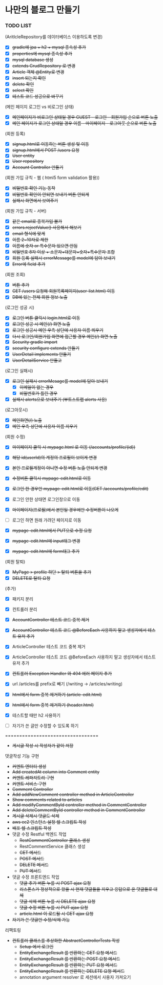 # 나만의 블로그 만들기

### TODO LIST

(AritlcleRepository를 데이터베이스 이용하도록 변경)

- [x] ~~gradle에 jpa + h2 + mysql 종속성 추가~~
- [x] ~~properties에 mysql 종속성 추가~~
- [x] ~~mysql database 생성~~
- [x] ~~extends CrudRepository 로 변경~~
- [x] ~~Article 객체 @Entity로 변경~~
- [x] ~~insert 되는지 확인~~
- [x] ~~delete 확인~~
- [x] ~~select 확인~~
- [x] ~~테스트 코드 성공으로 바꾸기~~

(메인 페이지 로그인 vs 비로그인 상태)

- [x] ~~메인페이지가 비로그인 상태일 경우 GUEST - 로그인 - 회원가입 순으로 버튼 노출~~
- [x] ~~메인 페이지가 로그인 상태일 경우 이름 - 마이페이지 - 로그아웃 순으로 버튼 노출~~

(회원 등록)

- [x] ~~signup.html로 이동하는 버튼 생성 및 이동~~
- [x] ~~signup.html에서 POST /users 요청~~
- [x] ~~User entity~~
- [x] ~~User repository~~
- [x] ~~Account Controller 만들기~~

(회원 가입 규칙 - 웹 ( html5 form validation 활용))

- [x] ~~비밀번호 확인 기능 동작~~
- [x] ~~비밀번호 확인이 안되면 보내기 버튼 안되게~~
- [x] ~~실패시 화면에서 보여주기~~

(회원 가입 규칙 - 서버)

- [x] ~~같은 email로 중복가입 불가~~
- [x] ~~errors.rejectValue() 사용해서 해보기~~
- [x] ~~email 형식에 맞게~~
- [x] ~~이름 2~10자로 제한~~
- [x] ~~이름에 숫자 or 특수문자 있으면 안됨~~
- [x] ~~비밀번호 8자 이상 + 소문자+대문자+숫자+특수문자 조합~~
- [x] ~~회원 등록 실패시 errorMessage를 model에 담아 보내기~~
- [x] ~~Error에 field 추가~~

(회원 조회)
- [x] ~~버튼 추가~~
- [x] ~~GET /users 요청해 회원목록페이지(user-list.html) 이동~~
- [x] ~~DB에 있는 전체 회원 정보 노출~~

(로그인 성공 시)

- [x] ~~로그인 버튼 클릭시 login.html로 이동~~
- [x] ~~로그인 성공 시 메인(/) 화면 노출~~
- [x] ~~로그인 성공시 메인 우측 상단에 사용자 이름 띄우기~~
- [x] ~~다시 로그인/회원가입 화면에 접근할 경우 메인(/) 화면 노출~~
- [x] ~~Security gradle import~~
- [x] ~~security configure extends 만들기~~
- [x] ~~UserDetail implements 만들기~~
- [x] ~~UserDetailService 만들고~~

(로그인 실패시)

- [x] ~~로그인 실패시 errorMesage를 model에 담아 보내기~~
  - [x] ~~이메일이 없는 경우~~
  - [x] ~~비밀번호가 틀린 경우~~
- [x] ~~실패시 alerts으로 보내주기 (부트스트랩 alerts 사용)~~

(로그아웃시)

- [x] ~~메인화면(/) 노출~~
- [x] ~~메인 우측 상단에 사용자 이름 지우기~~

(회원 수정)

- [x] ~~마이페이지 클릭 시 mypage.html 로 이동 (/accounts/profile/{id})~~
- [x] ~~해당 id(userId)의 계정의 프로필이 보이게 변경~~
- [x] ~~본인 프로필계정이 아니면 수정 버튼 노출 안되게 변경~~
- [x] ~~수정버튼 클릭시 mypage-edit.html로 이동~~

- [x] ~~로그인 한 경우만 mypage-edit.html로 이동(GET /accounts/profile/edit)~~
- [x] 로그인 안한 상태면 로그인창으로 이동
- [x] ~~마이페이지(프로필)에서 본인일 경우에만 수정버튼이 나오게~~
- [ ] 로그인 하면 원래 가려던 페이지로 이동
- [x] ~~mypage-edit.html에서 PUT으로 수정 요청~~
- [x] ~~mypage-edit.html에 input태그 변경~~
- [x] ~~mypage-edit.html에 form태그 추가~~

(회원 탈퇴)

- [x] ~~MyPage > profile 하단 > 탈퇴 버튼을 추가~~
- [x] ~~DELETE로 탈퇴 요청~~

(추가)

- [x] 패키지 분리
- [x] 컨트롤러 분리
- [x] ~~AccountController 테스트 코드 중복 제거~~
- [x] ~~AccountController 테스트 코드 @BeforeEach 사용하지 말고 생성자에서 테스트 유저 추가~~
- [x] ArticleController 테스트 코드 중복 제거
- [x] ArticleController 테스트 코드 @BeforeEach 사용하지 말고 생성자에서 테스트 유저 추가
- [x] ~~컨트롤러 Exception Handler 와 404 에러 페이지 추가~~
- [x] url /articles를 prefix로 빼기 (/writing -> /articles/writing)
- [x] ~~html에서 form 중복 제거하기 (article-edit.html)~~
- [x] ~~html에서 form 중복 제거하기 (header.html)~~
- [x] 테스트할 때만 h2 사용하기  
- [ ] 자기가 쓴 글만 수정할 수 있도록 하기


=================================

- ~~게시글 작성 시 작성자가 같이 저장~~

댓글작성 기능 구현
- ~~커멘트 엔터티 생성~~
- ~~Add createdAt column into Comment entity~~
- ~~커맨트 레파지토리 구현~~
- ~~커맨트 서비스 구현~~
- ~~Comment Controller~~
- ~~Add addNewComment controller method in ArticleController~~
- ~~Show comments related to articles~~
- ~~Add modifyCommentById controller method in CommentController~~
- ~~Add deleteCommentById controller method in CommentController~~
- ~~게시글 삭제시 댓글도 삭제~~
- ~~aws ec2 인스턴스 설정 쉘 스크립트 작성~~
- ~~배포 쉘 스크립트 작성~~
- 댓글 수정 Restful 백엔드 작업
    - ~~RestCommentController 클래스 생성~~
    - RestCommentService 클래스 생성
    - ~~GET 메서드~~
    - ~~POST 메서드~~
    - ~~DELETE 메서드~~
    - ~~PUT 메서드~~
- 댓글 수정 프론트엔드 작업
    - ~~댓글 추가 버튼 누를 시 POST ajax 요청~~
    - ~~리스폰스가 정상적으로 왔을 시 현재 댓글들을 지우고 응답으로 온 댓글들로 대체~~
    - ~~댓글 삭제 버튼 누를 시 DELETE ajax 요청~~
    - ~~댓글 수정 버튼 누를 시 PUT ajax 요청~~
    - ~~article.html 이 로드될 시 GET ajax 요청~~
- ~~자기가 쓴 댓글만 수정/삭제 가능~~

리팩토링
- ~~컨트롤러 클래스를 추상화한 AbstractControllerTests 작성~~
    - ~~Setup 에서 로그인~~
    - ~~EntityExchangeResult 를 반환하는 GET 요청 메서드~~
    - ~~EntityExchangeResult 를 반환하는 POST 요청 메서드~~
    - ~~EntityExchangeResult 를 반환하는 PUT 요청 메서드~~
    - ~~EntityExchangeResult 를 반환하는 DELETE 요청 메서드~~
    - annotation argument resolver 로 세션에서 사용자 가져오기
